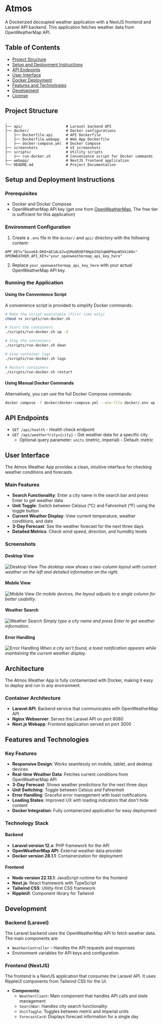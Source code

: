 # Atmos

A Dockerized decoupled weather application with a NextJS frontend and Laravel API backend. This application fetches weather data from OpenWeatherMap API.

## Table of Contents

- [Project Structure](#project-structure)
- [Setup and Deployment Instructions](#setup-and-deployment-instructions)
- [API Endpoints](#api-endpoints)
- [User Interface](#user-interface)
- [Docker Deployment](#docker-deployment)
- [Features and Technologies](#features-and-technologies)
- [Development](#development)
- [License](#license)

## Project Structure

```
.
├── api/                    # Laravel backend API
├── docker/                 # Docker configurations
│   ├── Dockerfile.api      # API Dockerfile
│   ├── Dockerfile.webapp   # Web App Dockerfile
│   ├── docker-compose.yml  # Docker Compose
├── screenshots             # UI screenshots
├── scripts/                # Utility scripts 
│   ├── run-docker.sh       # Convenience script for Docker commands
├── webapp/                 # NextJS frontend application
└── README.md               # Project Documentation
```

## Setup and Deployment Instructions

### Prerequisites

- Docker and Docker Compose
- OpenWeatherMap API key (get one from [OpenWeatherMap](https://openweathermap.org/api), The free tier is sufficient for this application)

### Environment Configuration

1. Create a `.env` file in the `docker/` and `api/` directory with the following content:

```
APP_KEY="base64:DKO+AE1ALdJvq5MoQRXBf9HpbIGb5qWAP0qvW5kk160="
OPENWEATHER_API_KEY="your_openweathermap_api_key_here"
```

2. Replace `your_openweathermap_api_key_here` with your actual OpenWeatherMap API key.

### Running the Application

#### Using the Convenience Script

A convenience script is provided to simplify Docker commands:

```bash
# Make the script executable (first time only)
chmod +x scripts/run-docker.sh

# Start the containers
./scripts/run-docker.sh up -d

# Stop the containers
./scripts/run-docker.sh down

# View container logs
./scripts/run-docker.sh logs

# Restart containers
./scripts/run-docker.sh restart
```

#### Using Manual Docker Commands

Alternatively, you can use the full Docker Compose commands:

```bash
docker compose -f docker/docker-compose.yml --env-file docker/.env up -d
```

## API Endpoints

- `GET /api/health` - Health check endpoint
- `GET /api/weather?city={city}` - Get weather data for a specific city
  - Optional query parameter: `units` (metric, imperial) - Default: metric

## User Interface

The Atmos Weather App provides a clean, intuitive interface for checking weather conditions and forecasts.

### Main Features

- **Search Functionality**: Enter a city name in the search bar and press Enter to get weather data
- **Unit Toggle**: Switch between Celsius (°C) and Fahrenheit (°F) using the toggle button
- **Current Weather Display**: View current temperature, weather conditions, and date
- **3-Day Forecast**: See the weather forecast for the next three days
- **Detailed Metrics**: Check wind speed, direction, and humidity levels

### Screenshots

#### Desktop View

![Desktop View](screenshots/desktop-view.png)
*The desktop view shows a two-column layout with current weather on the left and detailed information on the right.*

#### Mobile View

![Mobile View](screenshots/mobile-view.png)
*On mobile devices, the layout adjusts to a single column for better usability.*

#### Weather Search

![Weather Search](screenshots/search-example.png)
*Simply type a city name and press Enter to get weather information.*

#### Error Handling

![Error Handling](screenshots/error-handling.png)
*When a city isn't found, a toast notification appears while maintaining the current weather display.*

## Architecture

The Atmos Weather App is fully containerized with Docker, making it easy to deploy and run in any environment.

### Container Architecture

- **Laravel API**: Backend service that communicates with OpenWeatherMap API
- **Nginx Webserver**: Serves the Laravel API on port 8080
- **Next.js Webapp**: Frontend application served on port 3000

## Features and Technologies

### Key Features

- **Responsive Design**: Works seamlessly on mobile, tablet, and desktop devices
- **Real-time Weather Data**: Fetches current conditions from OpenWeatherMap API
- **3-Day Forecast**: Shows weather predictions for the next three days
- **Unit Switching**: Toggle between Celsius and Fahrenheit
- **Error Handling**: Graceful error management with toast notifications
- **Loading States**: Improved UX with loading indicators that don't hide content
- **Docker Integration**: Fully containerized application for easy deployment

### Technology Stack

#### Backend
- **Laravel version 12.x**: PHP framework for the API
- **OpenWeatherMap API**: External weather data provider
- **Docker version 28.1.1**: Containerization for deployment

#### Frontend
- **Node version 22.13.1**: JavaScript runtime for the frontend
- **Next.js**: React framework with TypeScript
- **Tailwind CSS**: Utility-first CSS framework
- **RippleUI**: Component library for Tailwind

## Development

### Backend (Laravel)

The Laravel backend uses the OpenWeatherMap API to fetch weather data. The main components are:

- `WeatherController` - Handles the API requests and responses
- Environment variables for API keys and configuration

### Frontend (NextJS)

The frontend is a NextJS application that consumes the Laravel API. It uses RippleUI components from Tailwind CSS for the UI.

- **Components**:
  - `WeatherClient`: Main component that handles API calls and state management
  - `SearchBar`: Handles city search functionality
  - `UnitToggle`: Toggles between metric and imperial units
  - `ForecastCard`: Displays forecast information for a single day
